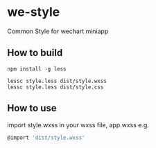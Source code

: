 # we-style

Common Style for wechart miniapp

## How to build

```shell
npm install -g less

lessc style.less dist/style.wxss
lessc style.less dist/style.css
```

## How to use

import style.wxss in your wxss file, app.wxss e.g.

```javascript
@import 'dist/style.wxss'
```
